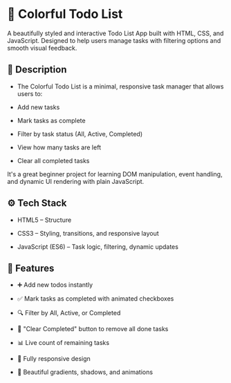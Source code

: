 # 📌 Colorful Todo List

A beautifully styled and interactive Todo List App built with HTML, CSS, and JavaScript. Designed to help users manage tasks with filtering options and smooth visual feedback.

## 📖 Description

* The Colorful Todo List is a minimal, responsive task manager that allows users to:

* Add new tasks

* Mark tasks as complete

* Filter by task status (All, Active, Completed)

* View how many tasks are left

* Clear all completed tasks

It's a great beginner project for learning DOM manipulation, event handling, and dynamic UI rendering with plain JavaScript.

## ⚙️ Tech Stack

* HTML5 – Structure

* CSS3 – Styling, transitions, and responsive layout

* JavaScript (ES6) – Task logic, filtering, dynamic updates

## 🚀 Features

* ➕ Add new todos instantly

* ✅ Mark tasks as completed with animated checkboxes

* 🔍 Filter by All, Active, or Completed

* 🧼 "Clear Completed" button to remove all done tasks

* 📊 Live count of remaining tasks

* 💅 Fully responsive design

* 🎨 Beautiful gradients, shadows, and animations
